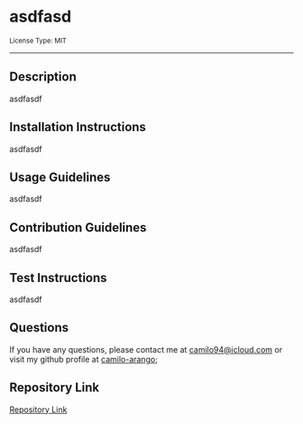 # asdfasd
<sub>License Type: MIT</sub>

---
## Description
asdfasdf
## Installation Instructions
asdfasdf
## Usage Guidelines
asdfasdf
## Contribution Guidelines
asdfasdf
## Test Instructions
asdfasdf
## Questions
If you have any questions, please contact me at camilo94@icloud.com or visit my github profile at [camilo-arango](https://github.com/camilo-arango);
## Repository Link
[Repository Link](undefined)
